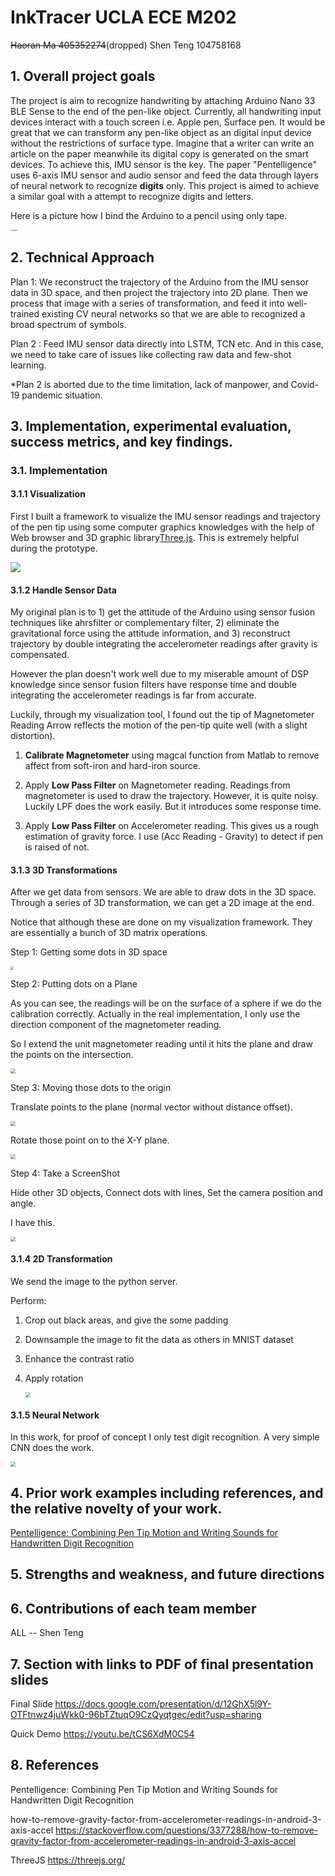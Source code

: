 # InkTracer UCLA ECE M202 
~~Haoran Ma 405352274~~(dropped)
Shen Teng 104758168

## 1. Overall project goals
The project is aim to recognize handwriting by attaching Arduino Nano 33 BLE Sense to the end of the pen-like object.
Currently, all handwriting input devices interact with a touch screen i.e. Apple pen, Surface pen. It would be great that we can transform any pen-like object as an digital input device without the restrictions of surface type. Imagine that a writer can write an article on the paper meanwhile its digital copy is generated on the smart devices. 
To achieve this, IMU sensor is the key. The paper "Pentelligence" uses 6-axis IMU sensor and audio sensor and feed the data through layers of neural network to recognize **digits** only.
This project is aimed to achieve a similar goal with a attempt to recognize digits and letters. 

Here is a picture how I bind the Arduino to a pencil using only tape.

<img src="./readmeImages/20201110_231520.jpg" alt="example" style="zoom: 15%;" />

## 2. Technical Approach  
Plan 1: 
We reconstruct the trajectory of the Arduino from the IMU sensor data in 3D space,  and then project the trajectory into 2D plane.
Then we process that image with a series of transformation, and feed it into well-trained existing CV neural networks so that we are able to recognized a broad spectrum of symbols.

Plan 2 :
Feed IMU sensor data directly into LSTM, TCN etc. And in this case, we need to take care of issues like collecting raw data and few-shot learning.

*Plan 2 is aborted due to the time limitation, lack of manpower, and Covid-19 pandemic situation.

## 3. Implementation, experimental evaluation, success metrics, and key findings.
### 3.1. Implementation

#### 3.1.1 Visualization

First I built a framework to visualize the IMU sensor readings and trajectory of the pen tip using some computer graphics knowledges with the help of Web browser and 3D  graphic library[Three.js](https://threejs.org/).  This is extremely helpful during the prototype.

![](/home/cocoa/InkTracer/readmeImages/1.gif)



#### 3.1.2 Handle Sensor Data

My original plan is to 1) get the attitude of the Arduino using sensor fusion techniques like ahrsfilter or complementary filter, 2) eliminate the gravitational force using the attitude information, and 3) reconstruct trajectory by double integrating the accelerometer readings after gravity is compensated. 

However the plan doesn't work well due to my miserable amount of DSP knowledge since sensor fusion filters have response time and double integrating the accelerometer readings is far from accurate. 

Luckily, through my visualization tool, I found out the tip of Magnetometer Reading Arrow reflects the motion of the pen-tip quite well (with a slight distortion).

1.  **Calibrate Magnetometer** using magcal function from Matlab to remove affect from soft-iron and hard-iron source.

2. Apply **Low Pass Filter** on Magnetometer reading. Readings from magnetometer is used to draw the trajectory. However, it is quite noisy. Luckily LPF does the work easily. But it introduces some response time.

3. Apply **Low Pass Filter** on Accelerometer reading. This gives us a rough estimation of gravity force. I use (Acc Reading - Gravity) to detect if pen is raised of not.



#### 3.1.3 3D Transformations

After we get data from sensors. We are able to draw dots in the 3D space. Through a series of 3D transformation, we can get a 2D image at the end.

Notice that although these are done on my visualization framework. They are essentially a bunch of 3D matrix operations.

Step 1: Getting some dots in 3D space

<img src="/home/cocoa/InkTracer/readmeImages/3.png" style="zoom:33%;" />



Step 2:  Putting dots on a Plane

As you can see, the readings will be on the surface of a sphere if we do the calibration correctly. Actually in the real implementation, I only use the direction component of the magnetometer reading. 

So I extend the unit magnetometer reading until it hits the plane and draw the points on the intersection.

<img src="/home/cocoa/InkTracer/readmeImages/4.png" style="zoom:50%;" />

Step 3: Moving those dots to the origin

Translate points to the plane (normal vector without distance offset). 

<img src="/home/cocoa/InkTracer/readmeImages/5.png" style="zoom:50%;" />

Rotate those point on to the X-Y plane.

<img src="/home/cocoa/InkTracer/readmeImages/6.png" style="zoom:50%;" />

Step 4: Take a ScreenShot

Hide other 3D objects, Connect dots with lines, Set the camera position and angle. 

I have this.

<img src="/home/cocoa/InkTracer/readmeImages/7.png" style="zoom:50%;" />

#### 3.1.4 2D Transformation

We send the image to the python server.  

Perform:

1. Crop out black areas, and give the some padding

2. Downsample the image to fit the data as others in MNIST dataset

3. Enhance the contrast ratio

4. Apply rotation 

   <img src="/home/cocoa/InkTracer/readmeImages/8.png" style="zoom:50%;" />



#### 3.1.5 Neural Network

In this work, for proof of concept I only test digit recognition. A very simple CNN does the work.

<img src="/home/cocoa/InkTracer/readmeImages/10.png" style="zoom:50%;" />









## 4. Prior work examples including references, and the relative novelty of your work.

[Pentelligence: Combining Pen Tip Motion and Writing Sounds for Handwritten Digit Recognition
](https://dl.acm.org/doi/10.1145/3173574.3173705)

## 5. Strengths and weakness, and future directions
## 6. Contributions of each team member
ALL -- Shen Teng



## 7. Section with links to PDF of  final presentation slides

Final Slide https://docs.google.com/presentation/d/12GhX5l9Y-OTFtnwz4juWkk0-96bTZtuqO9CzQyqtgec/edit?usp=sharing

Quick Demo https://youtu.be/tCS6XdM0C54

## 8. References

Pentelligence: Combining Pen Tip Motion and Writing Sounds for Handwritten Digit Recognition

how-to-remove-gravity-factor-from-accelerometer-readings-in-android-3-axis-accel https://stackoverflow.com/questions/3377288/how-to-remove-gravity-factor-from-accelerometer-readings-in-android-3-axis-accel

ThreeJS https://threejs.org/